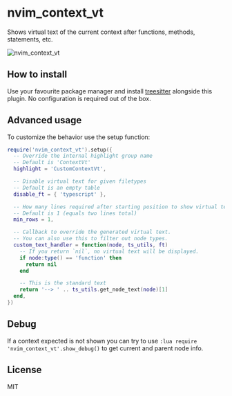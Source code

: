 # nvim_context_vt

Shows virtual text of the current context after functions, methods, statements, etc.

![nvim_context_vt](https://user-images.githubusercontent.com/866743/128077347-051430c4-2c89-4161-aa48-5a5793ec8499.gif)

## How to install

Use your favourite package manager and install [treesitter](https://github.com/nvim-treesitter/nvim-treesitter)
alongside this plugin. No configuration is required out of the box.

## Advanced usage

To customize the behavior use the setup function:

```lua
require('nvim_context_vt').setup({
  -- Override the internal highlight group name
  -- Default is 'ContextVt'
  highlight = 'CustomContextVt',

  -- Disable virtual text for given filetypes
  -- Default is an empty table
  disable_ft = { 'typescript' },

  -- How many lines required after starting position to show virtual text
  -- Default is 1 (equals two lines total)
  min_rows = 1,

  -- Callback to override the generated virtual text.
  -- You can also use this to filter out node types.
  custom_text_handler = function(node, ts_utils, ft)
    -- If you return `nil`, no virtual text will be displayed.
    if node:type() == 'function' then
      return nil
    end

    -- This is the standard text
    return '--> ' .. ts_utils.get_node_text(node)[1]
  end,
})
```

## Debug

If a context expected is not shown you can try to use `:lua require 'nvim_context_vt'.show_debug()`
to get current and parent node info.

## License

MIT
